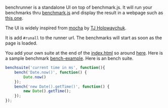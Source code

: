benchrunner is a standalone UI on top of benchmark.js.
It will run your benchmarks thru
[benchmark.js](https://github.com/bestiejs/benchmark.js)
and display the result in a webpage such as
[this one](http://jeromeetienne.github.com/benchrunner/#runall).

The UI is widely inspired from [mocha](https://mochajs.org/)
by [TJ Holowaychuk](https://github.com/visionmedia).

It is add ```#runall``` to the runner url. The benchmarks will start as soon
as the page is loaded.

You add your own suite
at the end of the
[index.html](https://github.com/jeromeetienne/benchrunner/blob/master/index.html)
so around
[here](https://github.com/jeromeetienne/benchrunner/blob/master/index.html#L46).
Here is a sample benchmark
[bench-example](https://github.com/jeromeetienne/benchrunner/blob/master/bench-example.js).
Here is an bench suite.

```javascript
benchsuite('current time in ms', function(){
    bench('Date.now()', function() {
        Date.now()
    });
    bench('new Date().getTime()', function() {
        new Date().getTime();
    });
});
```


